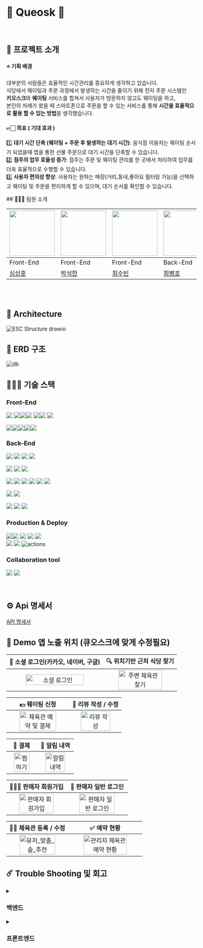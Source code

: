 # 🍝 Queosk 🍳

<br/>

## 📎 프로젝트 소개

#### ⭐ 기획 배경

대부분의 사람들은 효율적인 시간관리를 중요하게 생각하고 있습니다. <br>
식당에서 웨이팅과 주문 과정에서 발생하는 시간을 줄이기 위해 전자 주문 시스템인 <br>
**키오스크**와 **웨이팅** 서비스를 합쳐서 사용자가 방문하지 않고도 웨이팅을 하고, <br>
본인의 차례가 왔을 때 스마트폰으로 주문을 할 수 있는 서비스를 통해 **시간을 효율적으로 활용 할 수 있는 방법**을 생각했습니다.

#### 👉🏻 목표 ( 기대 효과 )

1️⃣ **대기 시간 단축 (웨이팅 + 주문 후 발생하는 대기 시간)**: 음식점 이용자는 웨이팅 순서가 되었을때 앱을 통한 선불 주문으로 대기 시간을 단축할 수 있습니다.<br>
2️⃣ **점주의 업무 효율성 증가**: 점주는 주문 및 웨이팅 관리를 한 곳에서 처리하여 업무를 더욱 효율적으로 수행할 수 있습니다.<br>
3️⃣ **사용자 편의성 향상**: 사용자는 원하는 매장(거리,동네,좋아요 필터링 가능)을 선택하고 웨이팅 및 주문을 편리하게 할 수 있으며, 대기 순서를 확인할 수 있습니다.

</aside>
## 🧑‍🤝‍🧑 팀원 소개

| <img src =https://avatars.githubusercontent.com/u/40691745 width="120" height="120"> | <img src =https://user-images.githubusercontent.com/49369306/195608027-5633bd06-1c29-4916-bf75-65567de3b2a5.png width="120" height="120"> | <img src =https://user-images.githubusercontent.com/67897318/209684717-bd1cb2f0-0f07-43f0-94a2-08f91c0a76f8.jpeg width="120" height="120"> | <img src =https://avatars.githubusercontent.com/u/4508765? width="120" height="120">| <img src =https://user-images.githubusercontent.com/67897318/209684716-5baf27b0-c344-4a99-9c98-fc5e9089829d.png width="120" height="120"> | <img src =https://i.imgur.com/tpr5jcv.png width="120" height="120"> |  
|--|--|--|--|--|--|  
|Front-End|Front-End|Front-End|Back-End|Back-End|Back-End|
|[심상훈](https://github.com/SOPLAY)|[박석한](https://github.com/ill2sam)|[최수빈](https://github.com/Su-Bini)|[최병호](https://github.com/peppone-choi)|[조동현](https://github.com/jodonghyeon3)|[조현수](https://github.com/HyunsooZo)|


<br><br>

[//]: # (- 로그인 및 소셜로그인 / 마이페이지 / 알림 / 찜하기)

[//]: # (- 체육관 검색&#40;내 주변 체육관&#41; / 체육관 상세정보 / 리뷰 / 체육관 예약 /)

[//]: # (- 체육관 등록 / 예약 현황)

## 🗼 Architecture
![ESC Structure drawio](https://drive.google.com/uc?export=view&id=1q9lEaJReMl7rtBkMqJ8_6g2zVrKygUHz)

## 💽 ERD 구조
![db](https://drive.google.com/uc?export=view&id=1yzj4CGWa-oXWE3ZzvPjGFRHzjxqWQlaf)

## 🧑🏻‍🔧 기술 스택
### Front-End
<img src="https://img.shields.io/badge/React Query-61DAFB?&logo=react&logoColor=black"> <img src="https://img.shields.io/badge/typescript-3178C6?&logo=typescript&logoColor=white"><image src="https://img.shields.io/badge/Next.js-000000?&logo=Next.js&logoColor=white"><img src="https://img.shields.io/badge/Msw-646CFF?&logo=Msw&logoColor=white"> <img src="https://img.shields.io/badge/Zustand-2C8EBB?&logo=zustand&logoColor=white"><img src="https://img.shields.io/badge/React hook form-764ABC?&logo=reactHookForm&logoColor=white"> <img src="https://img.shields.io/badge/Axios-ff3399?&logo=Axios&logoColor=white">


 <image src="https://img.shields.io/badge/Tailwind%20CSS-06B6D4?&logo=Tailwind%20CSS&logoColor=white"><image src="https://img.shields.io/badge/DaisyUI-6DB33F?&logo=DaisyUI&logoColor=white"><image src="https://img.shields.io/badge/Framer motion-CC0000?&logo=framer&logoColor=white"><image src="https://img.shields.io/badge/React Tostify-DC382D?&logo=&logoColor=white"><image src="https://img.shields.io/badge/NodeMailer-232F3E?&logo=nodemailer&logoColor=white">

### Back-End
<img src="https://img.shields.io/badge/java-007396?&logo=java&logoColor=white"> <img src="https://img.shields.io/badge/spring-6DB33F?&logo=spring&logoColor=white"> <img src="https://img.shields.io/badge/Spring boot-6DB33F?&logo=Spring boot&logoColor=black"> <img src="https://img.shields.io/badge/gradle-02303A?&logo=gradle&logoColor=white">
<br>

<img src="https://img.shields.io/badge/Spring Security-6DB33F?&logo=Spring Security&logoColor=black"> <img src="https://img.shields.io/badge/Json web tokens-000000?&logo=Json web tokens&logoColor=white"> <img src="https://img.shields.io/badge/OAUTH2-EC1C24?&logo=Authy&logoColor=white">
<br>

<img src="https://img.shields.io/badge/MariaDB-003545?&logo=mariaDB&logoColor=white"> <img src="https://img.shields.io/badge/redis-DC382D?&logo=redis&logoColor=white"> <img src="https://img.shields.io/badge/Spring JPA-6DB33F?&logo=Spring JPA&logoColor=white"> <img src="https://img.shields.io/badge/querydsl-2599ED?&logo=querydsl&logoColor=white">  <img src="https://img.shields.io/badge/SMTP-CC0000?&logo=Gmail&logoColor=white">
<image src="https://img.shields.io/badge/Firebase-FFCA28?&logo=firebase&logoColor=black">
<br>

<img src="https://img.shields.io/badge/AssertJ-25A162?&logo=AssertJ&logoColor=white"> <img src="https://img.shields.io/badge/Mockito-008D62?&logo=Mockito&logoColor=white">
<br>

<img src="https://img.shields.io/badge/intellijidea-000000?&logo=intellijidea&logoColor=white"> <img src="https://img.shields.io/badge/postman-FF6C37?&logo=postman&logoColor=white"> <img src="https://img.shields.io/badge/swagger-85EA2D?&logo=swagger&logoColor=white">
<br>

### Production & Deploy
<image src="https://img.shields.io/badge/Docker-2496ED?&logo=Docker&logoColor=white"><img src="https://img.shields.io/badge/aws-232F3E?&logo=amazonaws&logoColor=white"> <img src="https://img.shields.io/badge/ec2-FF9900?&logo=amazonec2&logoColor=white"> <img src="https://img.shields.io/badge/rds-527FFF?&logo=amazonrds&logoColor=white"> <img src="https://img.shields.io/badge/S3-569A31?&logo=amazons3&logoColor=white"> 
<br>
<img src="https://img.shields.io/badge/github-181717?&logo=github&logoColor=white"> <img src="https://img.shields.io/badge/git-F05032?&logo=git&logoColor=white"> <img src="https://img.shields.io/badge/Jenkins-2088FF?&logo=Jenkins&logoColor=white" alt="actions">

### Collaboration tool
<img src="https://img.shields.io/badge/slack-4A154B?&logo=slack&logoColor=white"> <img src="https://img.shields.io/badge/notion-000000?&logo=notion&logoColor=white">
  
<br/>

## ⚙️ Api 명세서

[API 명세서](https://www.notion.so/byeoungho-choi/07dc8ae9d90d4e6eb28b3d768529f311?v=c79e81c4cc794cb994abab9243fb6aa4&pvs=4)

## 📱 Demo 앱 노출 위치 (큐오스크에 맞게 수정필요)

|                   🚀 소셜 로그인(카카오, 네이버, 구글)                  |                   🔍 위치기반 근처 식당 찾기                  | 
| :----------------------------------------------------------: | :----------------------------------------------------------: | 
| <img src="https://user-images.githubusercontent.com/99726297/209918245-4f292d9f-586a-495c-b69e-1c79eaf18632.gif" alt="소셜 로그인" width=80%> | <img src="https://user-images.githubusercontent.com/99726297/209918330-08383e54-5bd3-410d-a88c-5f3e65f42f1b.gif" alt="주변 체육관 찾기" width=80%> | 

|                   💵 웨이팅 신청              |                   📝 리뷰 작성 / 수정                | 
| :----------------------------------------------------------: | :----------------------------------------------------------: | 
| <img src="https://user-images.githubusercontent.com/99726297/209918399-297de0ad-b7f1-4e47-b3e9-3f467a6444de.gif" alt="체육관 예약 및 결제" width=80%> | <img src="https://user-images.githubusercontent.com/99726297/209918489-28afd68e-aaa4-4b0a-8eb4-d5321e1833a2.gif" alt="리뷰 작성" width=80%>  | 

|                   🔖 결제                 |                    🔔 알림 내역                  | 
| :----------------------------------------------------------: | :----------------------------------------------------------: | 
| <img src="https://user-images.githubusercontent.com/99726297/209920443-2df9d9bc-8167-42ba-bb4d-36bb22060164.gif" alt="찜하기" width=80%> | <img src="https://user-images.githubusercontent.com/99726297/209918729-3f985c32-732c-41cb-9e77-f6831e1ad408.gif" alt="알림 내역" width=80%>  | 

|                   🧑🏻‍💻 판매자 회원가입                |                   🚀 판매자 일반 로그인                  | 
| :----------------------------------------------------------: | :----------------------------------------------------------: | 
| <img src="https://user-images.githubusercontent.com/99726297/209846338-71ff9b2c-7528-4f85-b656-f7deb02a1a1d.gif" alt="판매자 회원가입" width=80%> | <img src="https://user-images.githubusercontent.com/99726297/209918819-66cb4de4-dbbb-478d-8b78-d0052b0e1221.gif" alt="판매자 일반 로그인" width=80%>  | 

|                   🏋🏿 체육관 등록 / 수정                  |                  ✅ 예약 현황                 | 
| :----------------------------------------------------------: | :----------------------------------------------------------: | 
| <img src="https://user-images.githubusercontent.com/99726297/209919918-dd6995a8-9d52-4d8c-975d-48cf15951797.gif" alt="유저_맞춤_술_추천" width=80%> | <img src="https://user-images.githubusercontent.com/99726297/209919079-8040b259-5f73-4f11-bafe-deaa4b540e56.gif" alt="관리자 체육관 예약 현황" width=80%>  | 

## ☄️ Trouble Shooting 및 회고

<details>
<summary><H3>백엔드</H3></summary></summary>
<div>
<details>
<summary><H4>2주차</H4></summary></summary>
<div>
<details>
<summary><H5>최병호 회고</H4></summary></summary>
<div>
 
##### [Problem]

1. AWS의 이미지 서버인 S3를 잘 불러오지 못하고 에러가 나는 문제.
2. GitHub에서의 서브 모듈이 적용되지 않는 문제.
3. GitHub Repository의 conflict 해결에 관한 문제.

##### [Reason]

1. application.yml의 구성 문제.
2. GitHub에서의 서브 모듈이 적용되지 않는 문제에 대해선 이유를 찾지 못함.
3. 팀장의 GitHub 사용 미숙.

##### [Try to solve]

1. application.yml을 수정하였음.
2. 서브 모듈 적용을 계속 시도 하였으나, 불가능하여 application.yml을 레포지토리에 올림. 
3. 임시 방편으로 IntelliJ에서 Confict를 처리하고 스쿼시 머지가 아닌 직접 머지를 위해 리포지토리 설정을 계속 토글함.

##### [Alternative]

1. 3주차 전까지 Amazon Web Service에 대한 지식을 더 학습 할 필요가 있음.
2. 스쿼시 머지 및 PR시의 Confict 처리 방법, 서브 모듈 적용 방법 등, GitHub에 대한 자세한 공부를 할 필요가 있음.

##### [Weekly Review]

- 나는 단순한 CRUD만 할줄 알았구나! 하는 생각이 머리를 스치고 있다. 더 겸손하고 더 배워야 한다.
- 테스트 코드에 대해 동료의 테스트 코드를 참조하여 작성하고 있다. 스스로 작성할 수 있도록 공부 할 예정이다.
</div>
</details>
<details>
<summary><H5>조동현 회고</H4></summary></summary>
<div>

### [Problem]

1. API EndPoint 어떻게 해야 Restful 하게 작성해야 하는지에 대한 고민
2. dev Branch에 어플리케이션이 제대로 정상 동작을 하지 않는 코드가 머지되어 나머지 작업 진행이 힘들었음

### [Reason]

1. Restful에 대한 이해도와 익숙하지 않아서 생겼던 문제였음.
2. 서로가 제대로 확인을 하지 않고 pr을 날리고 approve를 해서 생긴 문제였음.

### [Try to solve]

1.  공식문서와 블로그를 참고하여 최대한 Restful하게 작성해보려 노력했음
2. pr에 대한 리뷰를 모두 받아야 머지가 되게 했고, 본인도 pr 올리기전에 어플리케이션을 실행하여 테스트 해보기로 했음

### [Weekly Review]

프로젝트 전에 미리 컨벤션을 확실히 정하고, 진행해야 된다고 느꼇고, 테스트코드 작성을 했는데 되짚어보니 빼놓은 테스트코드도 있었고, 
좀 더 세심하고 꼼꼼하게 진행해야 될 것 같다.

</div>
</details>
<details>
<summary><H5>조현수 회고</H4></summary></summary>
<div>

### [Problem]

1. Jwt토큰을 통한 토큰 검증 시 Bearer prefix를 붙인 토큰 검증에 실패하는문제
2. 이메일 인증완료 페이지 구성에 관한 문제. 

### [Reason]

1.  "Bearer" 토큰은 JWT 토큰과 같은 인증 토큰을 사용할 때 사용되는 표준적인 방식 중 하나. 
이 토큰은 클라이언트가 보낸 요청에 대해 서버에서 인증과 권한 부여를 처리할 때 사용됨.
**`UserDetails`** 인터페이스는 스프링 시큐리티에서 인증 및 권한 부여에 사용되는 인터페이스.
스프링 시큐리티는 사용자의 인증 정보를 **`UserDetails`** 객체로 관리하며, 
이 객체를 통해 사용자의 권한과 인증 상태를 확인하고 처리. 
2. 프로젝트의 웹앱에서 이루어지는 api 호출이 아닌 이메일을 받은 유저가 링크를 클릭함으로써 호출되는 api이므로 
frontend가 아닌 backend에서의 화면처리 필요.

### [Try to solve]

1. 역할과 권한을 커스텀User테이블에 넣고, UserDetailsService를 구현하는 Service를 생성하여 
SpringSecurity에서 제공하는 User(UserDetails, CredentialsContainer구현)에 커스텀User의 정보를 저장
2. resources/static 에 각각 다른 응답을 보여주는 세 개의 정적 html 화면을 만들어 각 응답에 맞추어 반환.

### [Alternative]

1. 인증페이지만을 위해 Thymeleaf 템플릿 엔진을 사용해 1개의 동적페이지만을 사용하는 방법

### [Weekly Review]

- Spring Security와 Jwt 토큰 그리고 그 인증과정에 대한 이해도가 조금 높아진 것 같다.

</div>
</details>
</div>
</details>
<details>
<summary><H4>3주차</H4></summary></summary>
<div>
<details>
<summary><H5>최병호 회고</H4></summary></summary>
<div>

### [Problem]

1. 좌표를 받아 법정 동을 구하며 그 동네의 매장을 찾을 때 JPA로는 매장을 정렬할 방법을 찾지 못함.
2. 원래는 이번 주 안에 배포를 하였어야 했음.

### [Reason]

1. JPA의 기능으로는 해당 기능을 구현하는데 한계가 있음.

### [Try to solve]

1. QureyDSL을 사용하려 했으나, 불안정 이슈와 실력 미달로 인해 실패
2. 대안으로 네이티브 쿼리를 사용하려 하였고, 쿼리를 작성 후 돌렸으나 왠지 모르게 실패
3. DB의 테이블을 쌍따옴표로 감싸니 성공
4. 배포에 대해선 프론트와의 논의를 거쳐 다음주에 배포 시작.

### [Alternative]

1. 해당 기능을 이용해 자신으로 부터 일정 거리 이하로 떨어진 매장도 구할 수 있을것으로 보임

### [Weekly Review]

- JPA에 너무 의존하지 말자. 이거 CURD 할때는 좋은데 기능이 좀 모자라다. 혹은 내가 기능을 확실히 모르거나.
- SQL문을 어떻게든 짜야한다는걸 다시 한번 느꼈다. 프로젝트 후에 공부해야지.
- 다음 프로젝트에선 QureyDSL도 다시 한번 도전 해볼 생각이다.
- 배포를 두려워 하지 말자! ✊

</div>
</details>
<details>
<summary><H5>조동현 회고</H4></summary></summary>
<div>

### [Problem]

1. 웹소켓을 통하여 현재 실시간 대기인원의 수를 구하려고 했으나 처참하게 실패! 

### [Reason]

1. 웹소켓에 대한 기반지식 부족
2. 채팅에 대한 웹소켓 래퍼런스는 많았으나, 대기인원 수에 대한 래퍼런스는 많지 않아 참고할 자료가 많지 않았음

### [Try to solve]

1. 유튜브를 통해 웹소켓에 대한 기반지식 습득
2. 동료에게 도움을 요청해 채팅사례들을 분석하여 서비스에 적용해보려고 함

</div>
</details>
<details>
<summary><H5>조현수 회고</H4></summary></summary>
<div>

### [Problem]

- IntelliJ에서 경로가 수정된 클래스를 Import 하지 못하는 현상 발생 (can not resolve symbol….)

### [Reason]

- 구글링 결과 캐시 또는 인텔리제이 내부 오류로 프로젝트 코드/의존성 라이브러리를 불러오지 못하여 발생한다고 한다.

### [Try to solve]

1. IDE 재실행 → 해결 X
2. Build > Rebuild Project → 해결 X
3. 캐쉬 삭제 후 재시작 → 해결 X
4. .idea 삭제 후 재시작 → 해결 O

### [Alternative]

- File > Project Settings > Project & SDKs 에서 JVM 설정 다시하기 
로 해결되는 경우도 있다고 한다.

### [Weekly Review]

- 이번 주에는 외부 api연동 및 User service 리팩토링 , Menu 서비스 개발을 진행했다. 깃 사용법이 드디어 조금 익숙해졌고 외부 api연동하는 부분도 조금씩 익숙해진것 같다.

</div>
</details>
</div>
</details>
<details>
<summary><H4>4주차</H4></summary></summary>
<div>
<details>
<summary><H5>최병호 회고</H4></summary></summary>
<div>

### [Problem]

1. Jenkins를 통한 배포과정에서 여러 에러가 많았음.

### [Reason]

1. EC2와 Docker, 그리고 Jenkins를 통한 CI/CD작업이 처음이었음.

### [Try to solve]

1. 블로그 글을 보면서 여러 방법을 사용하여 수정
2. Github 레포지토리의 구조 변경

### [Weekly Review]

- 배포를 위해 날밤을 샜다.
- 리눅스와 Docker, Jenkins를 배워 배포 정도는 알아서 스스로 할 수 있는 개발자가 되어야 겠다.

</div>
</details>
<details>
<summary><H5>조동현 회고</H4></summary></summary>
<div>

### [Problem]

- 정산 API 구현 함에 있어 스프링 배치를 사용해야 할지, 아니면 단순히 쿼리를 이용한 조회연산을 할지 고민이 있었음

### [Reason]

- 스프링배치는 일괄대용량 데이터처리를 할 수 있다는 장점이 있지만, 가게마다 마감시간이 다른데 일괄처리 되기 전에 가게가 매출을 알고싶어 했을 때 일괄처리 전이라면 매출정보를 알 수 없다는 단점이 있다고 생각함
- 단순쿼리를 이용한 연산을 사용할 때는 가게가 매출을 알고 싶어할 때 즉각적으로 보여줄 수 있는 장점이 있지만, 가게가 요청을 할 때마다 매번 조회할 때마다 다시 연산을 실행해야 한다는 단점이 있음.

### [Try to solve]

- 일단 queryDSL을 통한 일별 매출과 기간별 매출을 구현했음

</div>
</details>
<details>
<summary><H5>조현수 회고</H4></summary></summary>
<div>

### [Problem]

- (지금은 프론트와 협의하여 제거한 기능입니다.) 클라이언트↔ 서버 간 WebSocket 통신은 성공했으나 서버에서 
전달하는 값이 업데이트되지 않는 현상

### [Reason]

- WebSocket은 데이터를 문자열이나 바이트 형태로 주고받기때문에. 
객체를 WebSocket을 통해 전송하려면 업데이트하고자하는 데이터의 직렬화가 필요했다.

### [Try to solve]

- 데이터를 JSON 형태로 직렬화하여 전송하였고 성공했다.

### [Alternative]

- 직렬화 라이브러리를 사용하여 바이트 형태로 전송할 수 있다고 한다.

### [Weekly Review]

- 제거된 기능이긴 하지만 웹소켓을 연동해보며 웹소켓의 동작원리와 구조에 대해 조금 알게되었다. 
기회가 된다면 다른 프로젝트에서도 활용해보고 싶다.

</div>
</details>
</div>
</details>
<details>
<summary><H4>5주차</H4></summary></summary>
<div>
<details>
<summary><H5>조동현 회고</H4></summary></summary>
<div>

### [Problem]

- 정산 API 구현 함에 있어 스프링 배치를 사용해야 할지, 아니면 단순히 쿼리를 이용한 조회연산을 할지 고민이 있었음

### [Reason]

- 스프링배치는 일괄대용량 데이터처리를 할 수 있다는 장점이 있지만, 가게마다 마감시간이 다른데 일괄처리 되기 전에 가게가 매출을 알고싶어 했을 때 일괄처리 전이라면 매출정보를 알 수 없다는 단점이 있다고 생각함
- 단순쿼리를 이용한 연산을 사용할 때는 가게가 매출을 알고 싶어할 때 즉각적으로 보여줄 수 있는 장점이 있지만, 가게가 요청을 할 때마다 매번 조회할 때마다 다시 연산을 실행해야 한다는 단점이 있음.

### [Try to solve]

- 일단 queryDSL을 통한 일별 매출과 기간별 매출을 구현했음

</div>
</details>
<details>
<summary><H5>조현수 회고</H4></summary></summary>
<div>

담당한 부분이 아니기도하고 Devops 업무에 가까운 업무이긴 하지만 프로젝트 배포 일정이 다가옴에따라 이와 관련한 몇가지 특징을 공부해보았다. 

큐오스크 프로젝트는 EC2, Docker 그리고 Jenkins를 사용하여 CI/CD 를 통한 배포를 진행한다. 

### **AWS EC2, Docker 및 Jenkins를 사용하는 이점:**

1. **확장성**: AWS EC2를 사용하면 필요한 만큼의 컴퓨팅 리소스를 확장/축소 유리.
2. **효율성**: Docker 컨테이너는 가상화 기술을 사용하여 애플리케이션을 격리하고 가볍게 실행할 수 있어 리소스를 효율적으로 관리가능
3. **자동화**: Jenkins를 사용하면 빌드, 배포 및 테스트 프로세스를 자동화할 수 있으며 CI/CD 파이프라인 구축 용이
4. **탄력성**: AWS EC2를 사용하면 인스턴스를 동적으로 조정하여 트래픽 변동에 대응할 수 있음

### **AWS EC2, Docker 및 Jenkins를 사용하는 단점:**

1. **비용**: AWS 사용시 금전적인 비용 발생
2. **관리 복잡성**: 여러 컴포넌트를 함께 사용하는 경우, 인프라스트럭처 및 설정 관리가 복잡해질 수도 있음
3. **보안**: 보안 설정이 부족하거나 실수로 설정을 잘못 구성할 경우 보안 취약점 발생가능성 있음

****CI/CD** (Continuous Integration, Continuous Deployment)CI/CD는 소프트웨어 개발 및 배포 프로세스를 개선하고 자동화하기 위한 개발 방법론 및 접근 방식

</div>
</details>
</div>
</details>
</div>
</details>


<details>
<summary><H3>프론트엔드</H3></summary></summary>
<div>
<details>
<summary><H4>2주차</H4></summary></summary>
<div>
<details>
<summary><H5>심상훈 회고</H4></summary></summary>
<div>
 
### [Problem]

- axios 에서의 토큰 저장방식 및 저장해야할 토큰 에 대한 고민

### [Reason]

- React에서의 새로고침시 로그인을 유지하기 위해서는 저장소를 사용해야하는데 이 방식이 여러가지라 고민을 했습니다.

### [Try to solve]

- 로컬 스토리지에 accessToken과 refreshToken을 저장하고 axios interceptor를 통해서 해결하는 방법으로 해결 했습니다.

### [Alternative]

- msw 공부 및 패턴 자료 탐색

### [Weekly Review]

- axios interceptor에 대해 좀더 자세히 알게 되었습니다.
</div>
</details>

</div>
</details>
<details>
<summary><H4>3주차</H4></summary></summary>
<div>
<details>
<summary><H5>박석한 회고</H4></summary></summary>
<div>

### [Problem]

- 웨이팅 등록 페이지에서 인원수를 체크하고 다음 웨이팅 확정 컴포넌트로 넘어갔다가 
인원수를 다시 체크하기 위해서 웨이팅 등록 컴포넌트로 되돌아갔을 시 인원이 초기화 되는 문제 발생.
- 웨이팅 현황 페이지에서 현재 시간을 보여주는 항목이 next.js 서버 시간과 오차가 발생해 오류 발생.

### [Reason]

- 웨이팅 등록 컴포넌트를 다시 불러오면서 인원수를 나타내는 [count] state가 다시 초기화되는 문제.
- next.js 서버 시간과 클라이언트 시간이 달라서 렌더링된 HTML 내용이 달라서 발생하는 문제.

### [Try to solve]

- 문제를 해결하기 위해서는 local에 count 값을 저장하거나 상태 관리를 통해서 count 값이 유지되어야 할 것 같음.
- 문제 해결을 위해 상태관리에 대한 정보를 찾아 보는 중.
- next.js 의 서버 시간을 받아와서 new Date() 괄호 안에 넣어주면 시간이 동기화되며 해결될 것으로 예상.
  
</div>
</details>
<details>
<summary><H5>박수빈 회고</H4></summary></summary>
<div>

### [Problem]

- 부모 컴포넌트에게 값 전달하기

### [Try to solve]

- 부모 컴포넌트에서 함수를 정의하여 props로 함수를 넣어 자식 컴포넌트에게 넘겨준다.
자식 컴포넌트에서 넘겨줄 데이터를 부모 컴포넌트에게 전달받은 함수의 인자로 전달한다.

</div>
</details>

</div>
</details>
<details>
<summary><H4>4주차</H4></summary></summary>
<div>
<details>
<summary><H5>박석한 회고</H4></summary></summary>
<div>

### [Problem]

- 웨이팅 현황 페이지에서 현재 시간을 보여주는 항목이 next.js 서버 시간과 오차가 발생해 오류 발생.
- 레이아웃 및 디자인 통일성이 필요할 거 같다는 멘토님의 의견에 따라 레이아웃 및 디자인 통일이 필요.

### [Reason]

- next.js 서버 시간과 클라이언트 시간이 달라서 렌더링된 HTML 내용이 달라서 발생하는 문제.
- 프론트엔드 팀이 각각 작업을 하면서 맡은 컴포넌트의 컨테이너만 규격이 정해져있고 나머지는 각자의 디자인을 하다보니 통일성이 사라짐.

### [Try to solve]

- next.js 의 시간을 받아오는 것이 아직 해결되지 않음, 문제의 해결책을 좀 더 찾아보고 해결하거나 또는 해결하지 못했을 시에도 멘토님에게 알려드리기로 함.
- 기능 구현 후 프톤트엔드 팀원끼리 모여서 디자인 통일성에 대해서 한번 논의가 필요.
</div>
</details>
</div>
</details>
<details>
<summary><H4>5주차</H4></summary></summary>
<div>
<details>
<summary><H5>심상훈 회고</H4></summary></summary>
<div>

### [Problem]

- 팀원 한분의 막바지 이탈로 작업해야할게 갑자기 늘어나게 됨
- axios 요청을 통한 redirect 가 진행되지 않음
- msw를 사용시 작업중인 컴퓨터의 사양에 따라 서로 다른 속도로 Msw가 마운트 되는 현상 발견 ( 수빈님의 제보 )

### [Reason]

- axios의 경우 기본적으로  status code 3xx 번 코드를 자동으로 redirect가 아닌 get요청을 보내는 사항을 발견

### [Try to solve]

- axios 관련
    - msw 코드를 300 ~ 307 까지 다 수정해도 자동으로 get 요청을 보냄
    - header의 location은 잘 인식하나 이를 get요청을 보내서 페이지로 요청이 안됨
    - fetch로 했을때는 작동을 하나 이 방법은 좋은 방법이 아님 ( Proxy 설정이 무시됨 )
- msw 관련
    - msw의 마운트 전에 모든 컴포넌트를 로딩 안되게 해야 겠다고 생각하고 이를 기반으로 MSWWrapper component를 작성했습니다
        - 세부 로직으로는 msw가 마운트 될경우 children을 포함하여 출력하고 아닌경우 “MSW 로딩중…”이라는 텍스트를 출력하게 했습니다.
        - 해당 컴포넌트의 경우 실 프로덕트 상황에서 MSW 환경변수가 enabled가 아닌경우 사용자에서 표시되지 않고 넘어갑니다.

</div>
</details>
<details>
<summary><H5>박석한 회고</H4></summary></summary>
<div>

### [Problem]

- msw를 매장의 대기정보를 불러오는데 받아오는 데이터가 매장의 정보 데이터가 불러와짐.

### [Reason]

- msw 상 오류로 추정.

### [Try to solve]

- msw 작성자에게 문의 후 msw의 문제일 경우 수정 필요.

</div>
</details>
</div>
</details>
</div>
</details>
